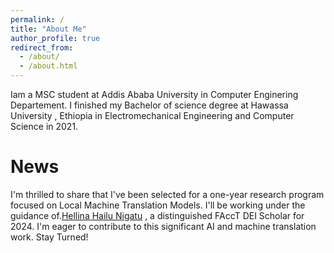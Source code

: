 ```yaml
---
permalink: /
title: "About Me"
author_profile: true
redirect_from: 
  - /about/
  - /about.html
---
```


Iam a MSC student at Addis Ababa University in Computer Enginering Departement. I finished my Bachelor of science degree at Hawassa University , Ethiopia in Electromechanical Engineering and Computer Science in 2021.


News
======
I'm thrilled to share that I've been selected for a one-year research program focused on Local Machine Translation Models. I'll be working under the guidance of.[Hellina Hailu Nigatu](https://hhnigatu.github.io/) , a distinguished FAccT DEI Scholar for 2024. I'm eager to contribute to this significant AI and machine translation work. Stay Turned!
